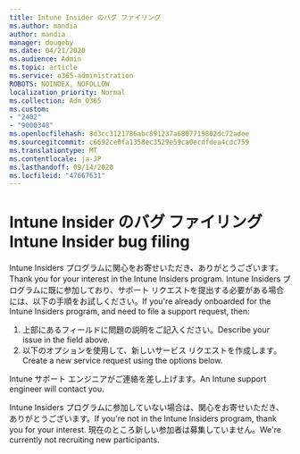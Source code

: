 ```yaml
---
title: Intune Insider のバグ ファイリング
ms.author: mandia
author: mandia
manager: dougeby
ms.date: 04/21/2020
ms.audience: Admin
ms.topic: article
ms.service: o365-administration
ROBOTS: NOINDEX, NOFOLLOW
localization_priority: Normal
ms.collection: Adm_O365
ms.custom:
- "2402"
- "9000348"
ms.openlocfilehash: 8d3cc3121786abc891237a6807719802dc72adee
ms.sourcegitcommit: c6692ce0fa1358ec3529e59ca0ecdfdea4cdc759
ms.translationtype: MT
ms.contentlocale: ja-JP
ms.lasthandoff: 09/14/2020
ms.locfileid: "47667631"
---
```

# <a name="intune-insider-bug-filing"></a><span data-ttu-id="21a7b-102">Intune Insider のバグ ファイリング</span><span class="sxs-lookup"><span data-stu-id="21a7b-102">Intune Insider bug filing</span></span>

<span data-ttu-id="21a7b-103">Intune Insiders プログラムに関心をお寄せいただき、ありがとうございます。</span><span class="sxs-lookup"><span data-stu-id="21a7b-103">Thank you for your interest in the Intune Insiders program.</span></span> <span data-ttu-id="21a7b-104">Intune Insiders プログラムに既に参加しており、サポート リクエストを提出する必要がある場合には、以下の手順をお試しください。</span><span class="sxs-lookup"><span data-stu-id="21a7b-104">If you're already onboarded for the Intune Insiders program, and need to file a support request, then:</span></span>

1. <span data-ttu-id="21a7b-105">上部にあるフィールドに問題の説明をご記入ください。</span><span class="sxs-lookup"><span data-stu-id="21a7b-105">Describe your issue in the field above.</span></span>
2. <span data-ttu-id="21a7b-106">以下のオプションを使用して、新しいサービス リクエストを作成します。</span><span class="sxs-lookup"><span data-stu-id="21a7b-106">Create a new service request using the options below.</span></span>

<span data-ttu-id="21a7b-107">Intune サポート エンジニアがご連絡を差し上げます。</span><span class="sxs-lookup"><span data-stu-id="21a7b-107">An Intune support engineer will contact you.</span></span>

<span data-ttu-id="21a7b-108">Intune Insiders プログラムに参加していない場合は、関心をお寄せいただき、ありがとうございます。</span><span class="sxs-lookup"><span data-stu-id="21a7b-108">If you're not in the Intune Insiders program, thank you for your interest.</span></span> <span data-ttu-id="21a7b-109">現在のところ新しい参加者は募集していません。</span><span class="sxs-lookup"><span data-stu-id="21a7b-109">We're currently not recruiting new participants.</span></span>
